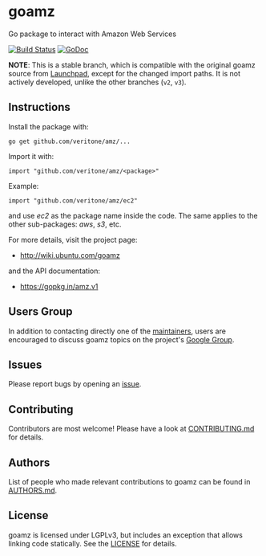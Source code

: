 goamz
=====

Go package to interact with Amazon Web Services

[![Build Status](https://travis-ci.org/go-amz/amz.svg?branch=v1)](https://travis-ci.org/go-amz/amz)
[![GoDoc](https://godoc.org/gopkg.in/amz.v1?status.png)](http://godoc.org/gopkg.in/amz.v1)

**NOTE**: This is a stable branch, which is compatible with the original goamz source from [Launchpad](https://launchpad.net/goamz/trunk), except for the changed import paths. It is not actively developed, unlike the other branches (`v2`, `v3`).

Instructions
------------

Install the package with:

    go get github.com/veritone/amz/...

Import it with:

    import "github.com/veritone/amz/<package>"

Example:

    import "github.com/veritone/amz/ec2"

and use _ec2_ as the package name inside the code.
The same applies to the other sub-packages: _aws_, _s3_, etc.

For more details, visit the project page:

* http://wiki.ubuntu.com/goamz

and the API documentation:

* https://gopkg.in/amz.v1

Users Group
-----------

In addition to contacting directly one of the [maintainers](https://github.com/orgs/go-amz/people), users are encouraged to discuss goamz topics on the project's [Google Group](https://groups.google.com/forum/#!forum/goamz).

Issues
------

Please report bugs by opening an [issue](https://github.com/go-amz/amz/issues).

Contributing
------------

Contributors are most welcome!
Please have a look at [CONTRIBUTING.md](CONTRIBUTING.md) for details.

Authors
-------

List of people who made relevant contributions to goamz can be found in [AUTHORS.md](AUTHORS.md).

License
-------

goamz is licensed under LGPLv3, but includes an exception that allows
linking code statically. See the [LICENSE](LICENSE) for details.
